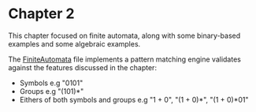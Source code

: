 # Chapter 2

This chapter focused on finite automata, along with some binary-based examples and some algebraic examples.

The [FiniteAutomata](./src/FiniteAutomata.derw) file implements a pattern matching engine validates against the features discussed in the chapter:

- Symbols e.g "0101"
- Groups e.g "(101)*"
- Eithers of both symbols and groups e.g "1 + 0", "(1 + 0)*", "(1 + 0)*01"